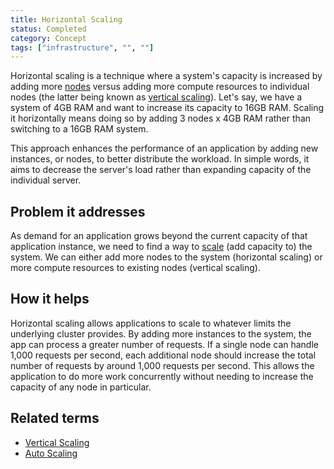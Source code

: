 ```yaml
---
title: Horizontal Scaling
status: Completed
category: Concept
tags: ["infrastructure", "", ""]
---
```


Horizontal scaling is a technique where a system's capacity is increased by adding more [nodes](/nodes/) 
versus adding more compute resources to individual nodes (the latter being known as [vertical scaling](/vertical-scaling/)). 
Let's say, we have a system of 4GB RAM and want to increase its capacity to 16GB RAM. 
Scaling it horizontally means doing so by adding 3 nodes x 4GB RAM rather than switching to 
a 16GB RAM system.

This approach enhances the performance of an application by adding new instances, or nodes, 
to better distribute the workload. 
In simple words, it aims to decrease the server's load 
rather than expanding capacity of the individual server.

## Problem it addresses

As demand for an application grows beyond the current capacity of that application instance, 
we need to find a way to [scale](/scalability/) (add capacity to) the system. 
We can either add more nodes to the system (horizontal scaling) 
or more compute resources to existing nodes (vertical scaling).

## How it helps

Horizontal scaling allows applications to scale to whatever limits the underlying cluster provides. 
By adding more instances to the system, the app can process a greater number of requests. 
If a single node can handle 1,000 requests per second, 
each additional node should increase the total number of requests by around 1,000 requests per second. 
This allows the application to do more work concurrently 
without needing to increase the capacity of any node in particular.

## Related terms

* [Vertical Scaling](/vertical-scaling/)
* [Auto Scaling](/auto-scaling/)

